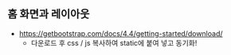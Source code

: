 ## 홈 화면과 레이아웃
- https://getbootstrap.com/docs/4.4/getting-started/download/
  - 다운로드 후 css / js 복사하여 static에 붙여 넣고 동기화!